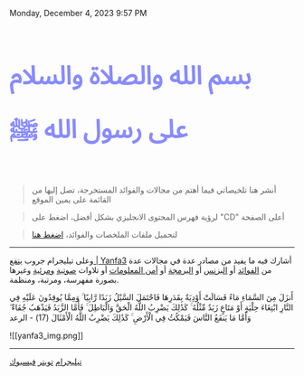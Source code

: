 
Monday, December 4, 2023 9:57 PM
<br>
<br>
# <span style="color: #888bff;font-family: 'Arabic Typesetting';font-size: 45px;">بسم الله والصلاة والسلام على رسول الله ﷺ</span>
<br>

> أنشر هنا  تلخيصاتي فيما أهتم من مجالات والفوائد المستخرجة، تصل إليها من القائمة على يمين الموقع

 
> لرؤية فهرس المحتوى الانجليزي بشكل أفضل، اضغط على "CD" أعلى الصفحة

> لتحميل ملفات الملخصات والفوائد،  <a href="https://github.com/AbdelrhmanUZaki/using_netlify-" target="_blank">اضغط هنا</a>

---

وعلى تيليجرام جروب [ينفع | Yanfa3](https://t.me/yanfa3) أشارك فيه ما يفيد من مصادر عدة في مجالات عدة من [الفوائد](https://t.me/yanfa3/1969) أو [البزنس](https://t.me/yanfa3/944) أو [البرمجة](https://t.me/yanfa3/26) أو [أمن المعلومات](https://t.me/yanfa3/29) أو تلاوات [صوتية](https://t.me/yanfa3/2471) [ومرئية](https://t.me/yanfa3/2557) وغيرها بصورة مفهرسة، ومرتبة، ومنظمة. 
			
			
أَنزَلَ مِنَ السَّمَاءِ مَاءً فَسَالَتْ أَوْدِيَةٌ بِقَدَرِهَا فَاحْتَمَلَ السَّيْلُ زَبَدًا رَّابِيًا ۚ وَمِمَّا يُوقِدُونَ عَلَيْهِ فِي النَّارِ ابْتِغَاءَ حِلْيَةٍ أَوْ مَتَاعٍ زَبَدٌ مِّثْلُهُ ۚ كَذَٰلِكَ يَضْرِبُ اللَّهُ الْحَقَّ وَالْبَاطِلَ ۚ فَأَمَّا الزَّبَدُ فَيَذْهَبُ جُفَاءً ۖ وَأَمَّا مَا يَنفَعُ النَّاسَ فَيَمْكُثُ فِي الْأَرْضِ ۚ كَذَٰلِكَ يَضْرِبُ اللَّهُ الْأَمْثَالَ (17) - الرعد

![[yanfa3_img.png]]


---
<a href="https://t.me/AbdelrhmanUZaki" target="_blank">تيليجرام</a>
<a href="https://x.com/AbdelrhmanUZaki" target="_blank">تويتر</a>
<a href="https://fb.com/AbdelrhmanUZaki" target="_blank">فيسبوك</a>


